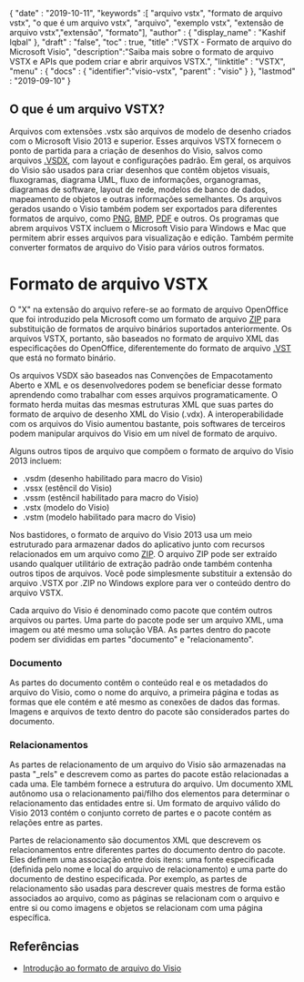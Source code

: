 {
  "date" : "2019-10-11",
  "keywords" :[ "arquivo vstx", "formato de arquivo vstx", "o que é um arquivo vstx", "arquivo", "exemplo vstx", "extensão de arquivo vstx","extensão", "formato"],
  "author" : {
    "display_name" : "Kashif Iqbal"
},
  "draft" : "false",
  "toc" : true,
  "title" :"VSTX - Formato de arquivo do Microsoft Visio",
  "description":"Saiba mais sobre o formato de arquivo VSTX e APIs que podem criar e abrir arquivos VSTX.",
  "linktitle" : "VSTX",
  "menu" : {
    "docs" : {
	  "identifier":"visio-vstx",
      "parent" : "visio"
}
},
  "lastmod" : "2019-09-10"
}

## O que é um arquivo VSTX?

Arquivos com extensões .vstx são arquivos de modelo de desenho criados com o Microsoft Visio 2013 e superior. Esses arquivos VSTX fornecem o ponto de partida para a criação de desenhos do Visio, salvos como arquivos [.VSDX](/pt/visio/vsdx/), com layout e configurações padrão. Em geral, os arquivos do Visio são usados para criar desenhos que contêm objetos visuais, fluxogramas, diagrama UML, fluxo de informações, organogramas, diagramas de software, layout de rede, modelos de banco de dados, mapeamento de objetos e outras informações semelhantes. Os arquivos gerados usando o Visio também podem ser exportados para diferentes formatos de arquivo, como [PNG](/pt/image/png/), [BMP](/pt/image/bmp/), [PDF](/pt/pdf/) e outros. Os programas que abrem arquivos VSTX incluem o Microsoft Visio para Windows e Mac que permitem abrir esses arquivos para visualização e edição. Também permite converter formatos de arquivo do Visio para vários outros formatos.

# Formato de arquivo VSTX #

O "X" na extensão do arquivo refere-se ao formato de arquivo OpenOffice que foi introduzido pela Microsoft como um formato de arquivo [ZIP](/pt/compression/zip/) para substituição de formatos de arquivo binários suportados anteriormente. Os arquivos VSTX, portanto, são baseados no formato de arquivo XML das especificações do OpenOffice, diferentemente do formato de arquivo [.VST](/pt/image/vst/) que está no formato binário.

Os arquivos VSDX são baseados nas Convenções de Empacotamento Aberto e XML e os desenvolvedores podem se beneficiar desse formato aprendendo como trabalhar com esses arquivos programaticamente. O formato herda muitas das mesmas estruturas XML que suas partes do formato de arquivo de desenho XML do Visio (.vdx). A interoperabilidade com os arquivos do Visio aumentou bastante, pois softwares de terceiros podem manipular arquivos do Visio em um nível de formato de arquivo.

Alguns outros tipos de arquivo que compõem o formato de arquivo do Visio 2013 incluem:

* .vsdm (desenho habilitado para macro do Visio)
* .vssx (estêncil do Visio)
* .vssm (estêncil habilitado para macro do Visio)
* .vstx (modelo do Visio)
* .vstm (modelo habilitado para macro do Visio)

Nos bastidores, o formato de arquivo do Visio 2013 usa um meio estruturado para armazenar dados do aplicativo junto com recursos relacionados em um arquivo como [ZIP](/pt/compression/zip/). O arquivo ZIP pode ser extraído usando qualquer utilitário de extração padrão onde também contenha outros tipos de arquivos. Você pode simplesmente substituir a extensão do arquivo .VSTX por .ZIP no Windows explore para ver o conteúdo dentro do arquivo VSTX.

Cada arquivo do Visio é denominado como pacote que contém outros arquivos ou partes. Uma parte do pacote pode ser um arquivo XML, uma imagem ou até mesmo uma solução VBA. As partes dentro do pacote podem ser divididas em partes "documento" e "relacionamento".

### Documento ###

As partes do documento contêm o conteúdo real e os metadados do arquivo do Visio, como o nome do arquivo, a primeira página e todas as formas que ele contém e até mesmo as conexões de dados das formas. Imagens e arquivos de texto dentro do pacote são considerados partes do documento.

### Relacionamentos ###

As partes de relacionamento de um arquivo do Visio são armazenadas na pasta "_rels" e descrevem como as partes do pacote estão relacionadas a cada uma. Ele também fornece a estrutura do arquivo. Um documento XML autônomo usa o relacionamento pai/filho dos elementos para determinar o relacionamento das entidades entre si. Um formato de arquivo válido do Visio 2013 contém o conjunto correto de partes e o pacote contém as relações entre as partes.

Partes de relacionamento são documentos XML que descrevem os relacionamentos entre diferentes partes do documento dentro do pacote. Eles definem uma associação entre dois itens: uma fonte especificada (definida pelo nome e local do arquivo de relacionamento) e uma parte do documento de destino especificada. Por exemplo, as partes de relacionamento são usadas para descrever quais mestres de forma estão associados ao arquivo, como as páginas se relacionam com o arquivo e entre si ou como imagens e objetos se relacionam com uma página específica.

## Referências ##

* [Introdução ao formato de arquivo do Visio](https://learn.microsoft.com/en-us/office/client-developer/visio/introduction-to-the-visio-file-formatvsdx)


